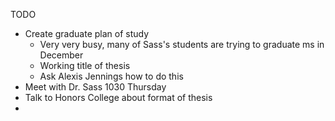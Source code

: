 TODO
- Create graduate plan of study
	- Very very busy, many of Sass's students are trying to graduate ms in December
	- Working title of thesis
	- Ask Alexis Jennings how to do this
- Meet with Dr. Sass 1030 Thursday
- Talk to Honors College about format of thesis
- 